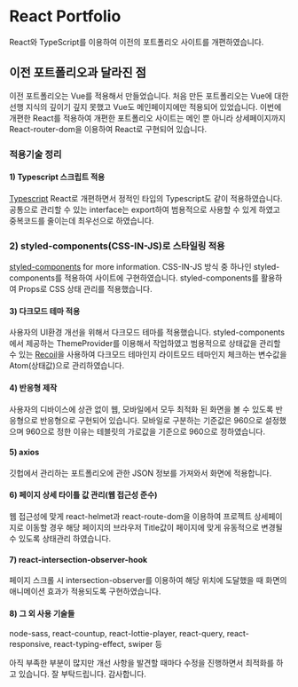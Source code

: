 # React Portfolio
React와 TypeScript를 이용하여 이전의 포트폴리오 사이트를 개편하였습니다.

## 이전 포트폴리오과 달라진 점
이전 포트폴리오는 Vue를 적용해서 만들었습니다. 처음 만든 포트폴리오는 Vue에 대한 선행 지식의 깊이기 깊지 못했고 Vue도 메인페이지에만 적용되어 있었습니다.
이번에 개편한 React를 적용하여 개편한 포트폴리오 사이트는 메인 뿐 아니라 상세페이지까지 React-router-dom을 이용하여 React로 구현되어 있습니다.

### 적용기술 정리
#### 1) Typescript 스크립트 적용
[Typescript](https://www.typescriptlang.org/)
React로 개편하면서 정적인 타입의 Typescript도 같이 적용하였습니다. 공통으로 관리할 수 있는 interface는 export하여 범용적으로 사용할 수 있게 하였고 중복코드를 줄이는데 최우선으로 하였습니다.

### 2) styled-components(CSS-IN-JS)로 스타일링 적용
[styled-components](https://styled-components.com/) for more information.
CSS-IN-JS 방식 중 하나인 styled-components를 적용하여 사이트에 구현하였습니다. styled-components를 활용하여 Props로 CSS 상태 관리를 적용했습니다.

#### 3) 다크모드 테마 적용
사용자의 UI환경 개선을 위해서 다크모드 테마를 적용했습니다. styled-components에서 제공하는 ThemeProvider를 이용해서 작업하였고 범용적으로 상태값을 관리할 수 있는 [Recoil](https://recoiljs.org/ko/)을 사용하여 다크모드 테마인지 라이트모드 테마인지 체크하는 변수값을 Atom(상태값)으로 관리하였습니다.

#### 4) 반응형 제작
사용자의 디바이스에 상관 없이 웹, 모바일에서 모두 최적화 된 화면을 볼 수 있도록 반응형으로 반응형으로 구현되어 있습니다. 모바일로 구분하는 기준값은 960으로 설정했으며 960으로 정한 이유는 테블릿의 가로값을 기준으로 960으로 정하였습니다.

#### 5) axios
깃헙에서 관리하는 포트폴리오에 관한 JSON 정보를 가져와서 화면에 적용합니다.

#### 6) 페이지 상세 타이틀 값 관리(웹 접근성 준수)
웹 접근성에 맞게 react-helmet과 react-route-dom을 이용하여 프로젝트 상세페이지로 이동할 경우 해당 페이지의 브라우저 Title값이 페이지에 맞게 유동적으로 변경될 수 있도록 상태관리 하였습니다.

#### 7) react-intersection-observer-hook
페이지 스크롤 시 intersection-observer를 이용하여 해당 위치에 도달했을 때 화면의 애니메이션 효과가 적용되도록 구현하였습니다.

#### 8) 그 외 사용 기술들
node-sass, react-countup, react-lottie-player, react-query, react-responsive, react-typing-effect, swiper 등


아직 부족한 부분이 많지만 개선 사항을 발견할 때마다 수정을 진행하면서 최적화를 하고 있습니다.
잘 부탁드립니다. 감사합니다.
